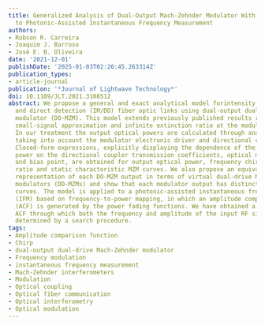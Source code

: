 ```yaml
---
title: Generalized Analysis of Dual-Output Mach-Zehnder Modulator With Applications
  to Photonic-Assisted Instantaneous Frequency Measurement
authors:
- Robson R. Carreira
- Joaquim J. Barroso
- José E. B. Oliveira
date: '2021-12-01'
publishDate: '2025-01-03T02:26:45.263314Z'
publication_types:
- article-journal
publication: '*Journal of Lightwave Technology*'
doi: 10.1109/JLT.2021.3108512
abstract: We propose a general and exact analytical model forintensity modulation
  and direct detection (IM/DD) fiber optic links using dual-output dual-drive Mach-Zehnder
  modulator (DO-MZM). This model extends previously published results relying on the
  small-signal approximation and infinite extinction ratio at the modulator outputs.
  In our treatment the output optical powers are calculated through analytical expressions
  taking into account the modulator electronic driver and directional coupler characteristics.
  Closed-form expressions, explicitly displaying the dependence of the link output
  power on the directional coupler transmission coefficients, optical modulation depth,
  and bias point, are obtained for output optical power, frequency chirp, extinction
  ratio and static characteristic MZM curves. We also propose an equivalent interferometric
  representation of each DO-MZM output in terms of virtual dual-drive Mach-Zehnder
  modulators (DD-MZMs) and show that each modulator output has distinct characteristic
  curves. The model is applied to a photonic-assisted instantaneous frequency measurement
  (IFM) based on frequency-to-power mapping, in which an amplitude comparison function
  (ACF) is generated by the power fading functions. We have obtained a generalized
  ACF through which both the frequency and amplitude of the input RF signal can be
  determined by a search procedure.
tags:
- Amplitude comparison function
- Chirp
- dual-output dual-drive Mach-Zehnder modulator
- Frequency modulation
- instantaneous frequency measurement
- Mach-Zehnder interferometers
- Modulation
- Optical coupling
- Optical fiber communication
- Optical interferometry
- Optical modulation
---
```

